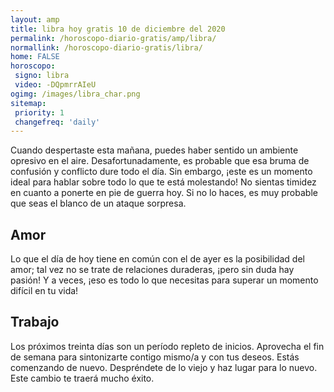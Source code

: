```yaml
---
layout: amp
title: libra hoy gratis 10 de diciembre del 2020 
permalink: /horoscopo-diario-gratis/amp/libra/
normallink: /horoscopo-diario-gratis/libra/
home: FALSE
horoscopo:
 signo: libra
 video: -DQpmrrAIeU
ogimg: /images/libra_char.png
sitemap:
 priority: 1
 changefreq: 'daily'
---
```



Cuando despertaste esta mañana, puedes haber sentido un ambiente opresivo en el aire. Desafortunadamente, es probable que esa bruma de confusión y conflicto dure todo el día. Sin embargo, ¡este es un momento ideal para hablar sobre todo lo que te está molestando! No sientas timidez en cuanto a ponerte en pie de guerra hoy. Si no lo haces, es muy probable que seas el blanco de un ataque sorpresa.

## Amor

Lo que el día de hoy tiene en común con el de ayer es la posibilidad del amor; tal vez no se trate de relaciones duraderas, ¡pero sin duda hay pasión! Y a veces, ¡eso es todo lo que necesitas para superar un momento difícil en tu vida!

## Trabajo

Los próximos treinta días son un período repleto de inicios. Aprovecha el fin de semana para sintonizarte contigo mismo/a y con tus deseos. Estás comenzando de nuevo. Despréndete de lo viejo y haz lugar para lo nuevo. Este cambio te traerá mucho éxito.